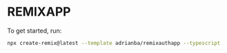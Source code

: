 # REMIXAPP

To get started, run:

```sh
npx create-remix@latest --template adrianba/remixauthapp --typescript
```
